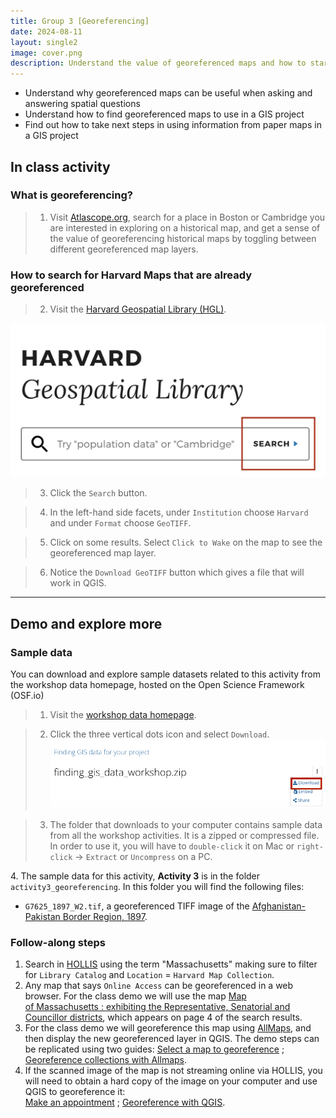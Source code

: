 ```yaml
---
title: Group 3 [Georeferencing]
date: 2024-08-11
layout: single2
image: cover.png
description: Understand the value of georeferenced maps and how to start using them in a GIS project. 
---
```


- Understand why georeferenced maps can be useful when asking and answering spatial questions
- Understand how to find georeferenced maps to use in a GIS project
- Find out how to take next steps in using information from paper maps in a GIS project

## In class activity 

### What is georeferencing?

> 1. Visit [Atlascope.org](https://www.atlascope.org/), search for a place in Boston or Cambridge you are interested in exploring on a historical map, and get a sense of the value of georeferencing historical maps by toggling between different georeferenced map layers.

### How to search for Harvard Maps that are already georeferenced

> 2. Visit the [Harvard Geospatial Library (HGL)](https://hgl.harvard.edu/?_gl=1*1y0xlw4*_ga*NTcxOTEzNDcyLjE3MjE4NTI2NzQ.*_ga_3CXC97RWEK*MTcyNDQzNTUyMC4yNy4wLjE3MjQ0MzU1MjAuNjAuMC4w).

![HGL Search](hgl-search.png)

> 3. Click the `Search` button.

> 4. In the left-hand side facets, under `Institution` choose `Harvard` and under `Format` choose `GeoTIFF`.   

> 5. Click on some results. Select `Click to Wake` on the map to see the georeferenced map layer.

> 6. Notice the `Download GeoTIFF` button which gives a file that will work in QGIS.



--- 

## Demo and explore more

### Sample data
You can download and explore sample datasets related to this activity from the workshop data homepage, hosted on the Open Science Framework (OSF.io)
> 1. Visit the [workshop data homepage](https://osf.io/exnyg). 

> 2. Click the three vertical dots icon and select `Download`.
![OSF data download page](../media/download.png)

> 3. The folder that downloads to your computer contains sample data from all the workshop activities. It is a zipped or compressed file. In order to use it, you will have to `double-click` it on Mac or `right-click` → `Extract` or `Uncompress` on a PC. 

<div class="alert-success">
<p>4. The sample data for this activity, <strong>Activity 3</strong> is in the folder <code>activity3_georeferencing</code>. In this folder you will find the following files:
</p>
<ul>
<li><code>G7625_1897_W2.tif</code>, a georeferenced TIFF image of the <a href="https://id.lib.harvard.edu/alma/990126040650203941/catalog">Afghanistan-Pakistan Border Region, 1897</a>.</li>
</ul>
</div>


### Follow-along steps

1. Search in [HOLLIS](https://hollis.harvard.edu/primo-explore/search?query=any,contains,massachusetts&tab=books&search_scope=default_scope&vid=HVD2&facet=library,include,map&lang=en_US&offset=0) using the term "Massachusetts" making sure to filter for `Library Catalog` and `Location` = `Harvard Map Collection`.
2. Any map that says `Online Access` can be georeferenced in a web browser. For the class demo we will use the map [Map of Massachusetts : exhibiting the Representative, Senatorial and Councillor districts](https://hollis.harvard.edu/primo-explore/fulldisplay?docid=01HVD_ALMA212094551850003941&context=L&vid=HVD2&lang=en_US&search_scope=default_scope&adaptor=Local%20Search%20Engine&tab=books&query=any%2Ccontains%2Cmassachusetts&facet=library%2Cinclude%2Cmap&facet=searchcreationdate%2Cinclude%2C1800%7C%2C%7C1950&offset=30), which appears on page 4 of the search results. 
3. For the class demo we will georeference this map using [AllMaps](https://editor.allmaps.org/), and then display the new georeferenced layer in QGIS. The demo steps can be replicated using two guides: [Select a map to georeference](https://mapping.share.library.harvard.edu/tutorials/georeferencing/selecting-a-map/) ; [Georeference collections with Allmaps](https://mapping.share.library.harvard.edu/tutorials/georeferencing/allmaps/).
4. If the scanned image of the map is not streaming online via HOLLIS, you will need to obtain a hard copy of the image on your computer and use QGIS to georeference it: <br>[Make an appointment](https://library.harvard.edu/libraries/harvard-map-collection) ; [Georeference with QGIS](https://mapping.share.library.harvard.edu/tutorials/georeferencing/qgis/).



